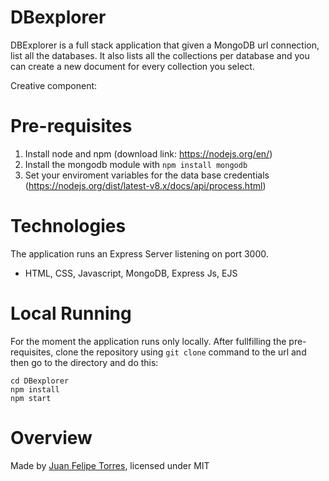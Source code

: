 # DBexplorer

DBExplorer is a full stack application that given a MongoDB url connection, list all the databases. It also lists all the collections per database and you can create a new document for every collection you select.

Creative component: 

# Pre-requisites

1. Install node and npm (download link: https://nodejs.org/en/)
2. Install the mongodb module with ```npm install mongodb ```
3. Set your enviroment variables for the data base credentials (https://nodejs.org/dist/latest-v8.x/docs/api/process.html)

# Technologies

The application runs an Express Server listening on port 3000.

  * HTML, CSS, Javascript, MongoDB, Express Js, EJS
  
# Local Running

For the moment the application runs only locally. After fullfilling the pre-requisites, clone the repository using ```git clone``` command to the url and then go to the directory and do this:

```
cd DBexplorer
npm install
npm start
```
# Overview

Made by [Juan Felipe Torres](https://github.com/jftorresp), licensed under MIT
